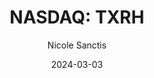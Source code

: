 ---
type: "report"
paper: "TXRH_Nicole_Sanctis.pdf"
author: "Nicole Sanctis"
company: "Texas Roadhouse Inc"
date: "2024-03-03"
summary: "Originating in Clarksville, Indiana in 1993, Texas Roadhouse Inc, is an American casual dining restaurant chain. Since then, the restaurant has expanded two other concepts including Bubba’s 33 and Jaggers. Texas Roadhouse restaurants operate in the US and ten foreign countries. They specialise in “Hand-Cut-Steaks” and “Fall-off-the-bone ribs” as well as sides, burgers and sandwiches."
title: "NASDAQ: TXRH"
---